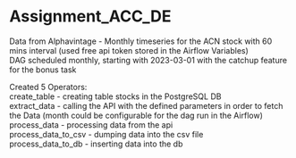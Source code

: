 # Assignment_ACC_DE


Data from Alphavintage - Monthly timeseries for the ACN stock with 60 mins interval (used free api token stored in the Airflow Variables)
<br>
DAG scheduled monthly, starting with 2023-03-01 with the catchup feature for the bonus task
<br>

Created 5 Operators:
<br>
create_table - creating table stocks in the PostgreSQL DB
<br>
extract_data - calling the API with the defined parameters in order to fetch the Data (month could be configurable for the dag run in the Airflow)
<br>
process_data - processing data from the api
<br>
process_data_to_csv - dumping data into the csv file
<br>
process_data_to_db - inserting data into the db
